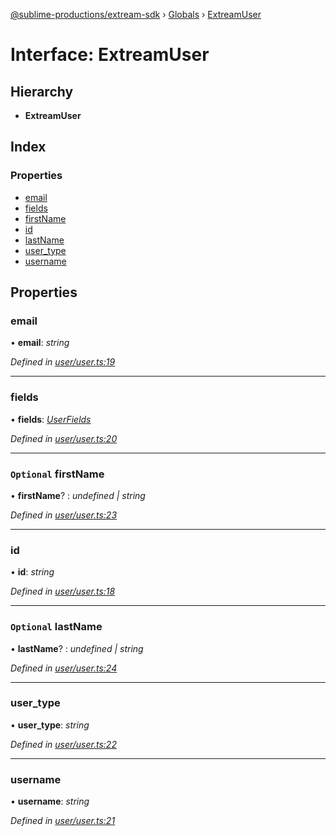 [@sublime-productions/extream-sdk](../README.md) › [Globals](../globals.md) › [ExtreamUser](extreamuser.md)

# Interface: ExtreamUser

## Hierarchy

* **ExtreamUser**

## Index

### Properties

* [email](extreamuser.md#email)
* [fields](extreamuser.md#fields)
* [firstName](extreamuser.md#optional-firstname)
* [id](extreamuser.md#id)
* [lastName](extreamuser.md#optional-lastname)
* [user_type](extreamuser.md#user_type)
* [username](extreamuser.md#username)

## Properties

###  email

• **email**: *string*

*Defined in [user/user.ts:19](https://github.com/Extream-SaaS/ex-sdk/blob/83ee764/src/user/user.ts#L19)*

___

###  fields

• **fields**: *[UserFields](userfields.md)*

*Defined in [user/user.ts:20](https://github.com/Extream-SaaS/ex-sdk/blob/83ee764/src/user/user.ts#L20)*

___

### `Optional` firstName

• **firstName**? : *undefined | string*

*Defined in [user/user.ts:23](https://github.com/Extream-SaaS/ex-sdk/blob/83ee764/src/user/user.ts#L23)*

___

###  id

• **id**: *string*

*Defined in [user/user.ts:18](https://github.com/Extream-SaaS/ex-sdk/blob/83ee764/src/user/user.ts#L18)*

___

### `Optional` lastName

• **lastName**? : *undefined | string*

*Defined in [user/user.ts:24](https://github.com/Extream-SaaS/ex-sdk/blob/83ee764/src/user/user.ts#L24)*

___

###  user_type

• **user_type**: *string*

*Defined in [user/user.ts:22](https://github.com/Extream-SaaS/ex-sdk/blob/83ee764/src/user/user.ts#L22)*

___

###  username

• **username**: *string*

*Defined in [user/user.ts:21](https://github.com/Extream-SaaS/ex-sdk/blob/83ee764/src/user/user.ts#L21)*
